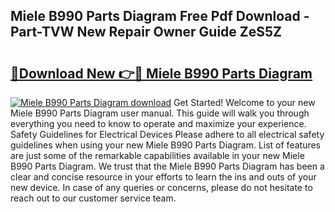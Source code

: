 ## Miele B990 Parts Diagram Free Pdf Download - Part-TVW New Repair Owner Guide ZeS5Z

# <h2><a href="http://dfiso01.blite.top/?on=Miele+B990+Parts+Diagram">🔗Download New 👉🔴 Miele B990 Parts Diagram</a></h2>

[![Miele B990 Parts Diagram download](https://i.imgur.com/lujVjoI.png)](http://dfiso01.blite.top/?on=Miele+B990+Parts+Diagram)
Get Started! Welcome to your new Miele B990 Parts Diagram user manual. This guide will walk you through everything you need to know to operate and maximize your experience. Safety Guidelines for Electrical Devices Please adhere to all electrical safety guidelines when using your new Miele B990 Parts Diagram. List of features are just some of the remarkable capabilities available in your new Miele B990 Parts Diagram. We trust that the Miele B990 Parts Diagram has been a clear and concise resource in your efforts to learn the ins and outs of your new device. In case of any queries or concerns, please do not hesitate to reach out to our customer service team.

